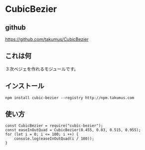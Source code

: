 # CubicBezier
## github
<https://github.com/takumus/CubicBezier>
## これは何
３次ベジェを作れるモジュールです。  
## インストール
`npm install cubic-bezier --registry http://npm.takumus.com`
## 使い方
    const CubicBezier = require("cubic-bezier");
    const easeInOutQuad = CubicBezier(0.455, 0.03, 0.515, 0.955);
    for (let i = 0; i <= 100; i ++) {
        console.log(easeInOutQuad(i / 100));
    }